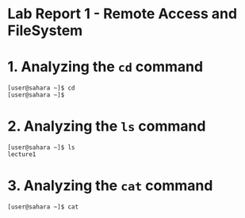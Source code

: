 # Lab Report 1 - Remote Access and FileSystem

# 1. Analyzing the `cd` command

```
[user@sahara ~]$ cd
[user@sahara ~]$
```

# 2. Analyzing the `ls` command

```
[user@sahara ~]$ ls
lecture1
```

# 3. Analyzing the `cat` command

```
[user@sahara ~]$ cat

```
